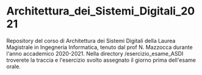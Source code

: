 # Architettura_dei_Sistemi_Digitali_2021
 Repository del corso di Architettura dei Sistemi Digitali della Laurea Magistrale in Ingegneria Informatica, tenuto dal prof N. Mazzocca durante l'anno accademico 2020-2021. Nella directory /esercizio_esame_ASDI troverete la traccia e l'esercizio svolto assegnato il giorno prima dell'esame orale. 
